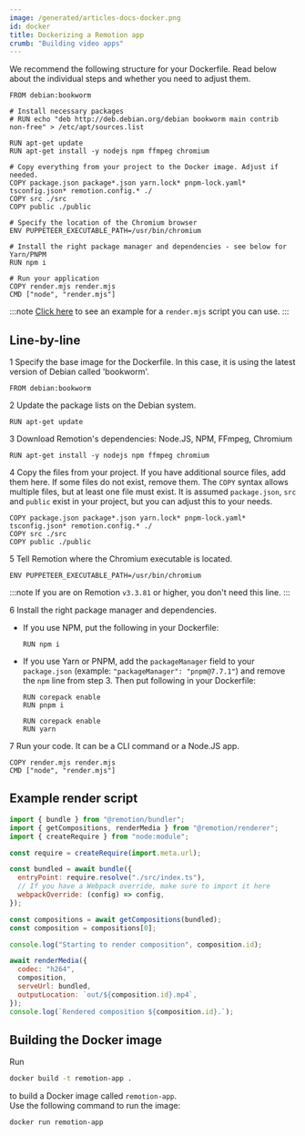 ```yaml
---
image: /generated/articles-docs-docker.png
id: docker
title: Dockerizing a Remotion app
crumb: "Building video apps"
---
```


We recommend the following structure for your Dockerfile. Read below about the individual steps and whether you need to adjust them.

```docker title="Dockerfile"
FROM debian:bookworm

# Install necessary packages
# RUN echo "deb http://deb.debian.org/debian bookworm main contrib non-free" > /etc/apt/sources.list

RUN apt-get update
RUN apt-get install -y nodejs npm ffmpeg chromium

# Copy everything from your project to the Docker image. Adjust if needed.
COPY package.json package*.json yarn.lock* pnpm-lock.yaml* tsconfig.json* remotion.config.* ./
COPY src ./src
COPY public ./public

# Specify the location of the Chromium browser
ENV PUPPETEER_EXECUTABLE_PATH=/usr/bin/chromium

# Install the right package manager and dependencies - see below for Yarn/PNPM
RUN npm i

# Run your application
COPY render.mjs render.mjs
CMD ["node", "render.mjs"]
```

:::note
[Click here](#example-render-script) to see an example for a `render.mjs` script you can use.
:::

## Line-by-line

<p>
<Step>1</Step> Specify the base image for the Dockerfile. In this case, it is using the latest version of Debian called 'bookworm'.
</p>

```docker
FROM debian:bookworm
```

<p>
<Step>2</Step> Update the package lists on the Debian system.
</p>

```docker
RUN apt-get update
```

<p>
<Step>3</Step> Download Remotion's dependencies: Node.JS, NPM, FFmpeg, Chromium
</p>

```docker
RUN apt-get install -y nodejs npm ffmpeg chromium
```

<p>
<Step>4</Step> Copy the files from your project. If you have additional source files, add them here. If some files do not exist, remove them.
The <code>COPY</code> syntax allows multiple files, but at least one file must exist. It is assumed <code>package.json</code>, <code>src</code> and <code>public</code> exist in your project, but you can adjust this to your needs.
</p>

```docker
COPY package.json package*.json yarn.lock* pnpm-lock.yaml* tsconfig.json* remotion.config.* ./
COPY src ./src
COPY public ./public
```

<p>
<Step>5</Step> Tell Remotion where the Chromium executable is located.
</p>

```docker
ENV PUPPETEER_EXECUTABLE_PATH=/usr/bin/chromium
```

:::note
If you are on Remotion `v3.3.81` or higher, you don't need this line.
:::

<p>
<Step>6</Step> Install the right package manager and dependencies. 
</p>

- If you use NPM, put the following in your Dockerfile:

  ```docker
  RUN npm i
  ```

- If you use Yarn or PNPM, add the `packageManager` field to your `package.json` (example: `"packageManager": "pnpm@7.7.1"`) and remove the `npm` line from step 3. Then put following in your Dockerfile:

  ```docker title="If you use PNPM"
  RUN corepack enable
  RUN pnpm i
  ```

  ```docker title="If you use Yarn"
  RUN corepack enable
  RUN yarn
  ```

<p>
<Step>7</Step> Run your code. It can be a CLI command or a Node.JS app.
</p>

```docker
COPY render.mjs render.mjs
CMD ["node", "render.mjs"]
```

## Example render script

```js title="render.mjs"
import { bundle } from "@remotion/bundler";
import { getCompositions, renderMedia } from "@remotion/renderer";
import { createRequire } from "node:module";

const require = createRequire(import.meta.url);

const bundled = await bundle({
  entryPoint: require.resolve("./src/index.ts"),
  // If you have a Webpack override, make sure to import it here
  webpackOverride: (config) => config,
});

const compositions = await getCompositions(bundled);
const composition = compositions[0];

console.log("Starting to render composition", composition.id);

await renderMedia({
  codec: "h264",
  composition,
  serveUrl: bundled,
  outputLocation: `out/${composition.id}.mp4`,
});
console.log(`Rendered composition ${composition.id}.`);
```

## Building the Docker image

Run

```sh
docker build -t remotion-app .
```

to build a Docker image called `remotion-app`.  
Use the following command to run the image:

```sh
docker run remotion-app
```
